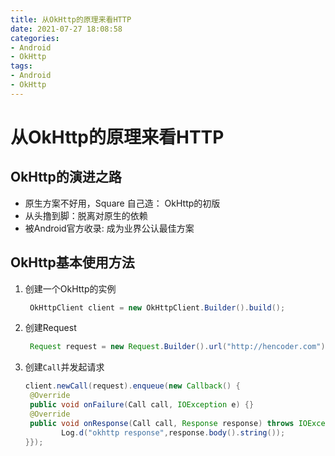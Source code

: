 ```yaml
---
title: 从OkHttp的原理来看HTTP
date: 2021-07-27 18:08:58
categories:
- Android
- OkHttp
tags:
- Android
- OkHttp
---
```


# 从OkHttp的原理来看HTTP

## OkHttp的演进之路

- 原生方案不好用，Square 自己造： OkHttp的初版
- 从头撸到脚：脱离对原生的依赖
- 被Android官方收录: 成为业界公认最佳方案

## OkHttp基本使用方法

1. 创建一个OkHttp的实例

   ```java
    OkHttpClient client = new OkHttpClient.Builder().build();
   ```

2. 创建Request

   ```java
    Request request = new Request.Builder().url("http://hencoder.com").build();
   ```

3. 创建`Call`并发起请求

   ```java
   client.newCall(request).enqueue(new Callback() { 
   	@Override
   	public void onFailure(Call call, IOException e) {}
   	@Override
   	public void onResponse(Call call, Response response) throws IOException {
           Log.d("okhttp response",response.body().string());
   }});
   ```

   

